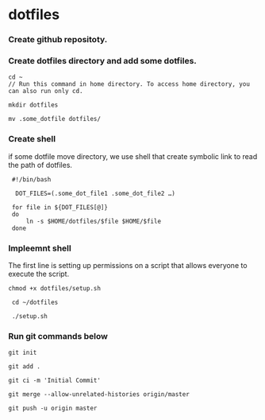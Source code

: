 # dotfiles

### Create github repositoty.

### Create dotfiles directory and add some dotfiles.

```
cd ~
// Run this command in home directory. To access home directory, you can also run only cd.

mkdir dotfiles

mv .some_dotfile dotfiles/

```

### Create shell
if some dotfile move directory, we use shell that create symbolic link to read the path of dotfiles.

```
 #!/bin/bash

  DOT_FILES=(.some_dot_file1 .some_dot_file2 …)

 for file in ${DOT_FILES[@]}
 do
     ln -s $HOME/dotfiles/$file $HOME/$file
 done
```

### Impleemnt shell
The first line is setting up permissions on a script that allows everyone to execute the script.

```
chmod +x dotfiles/setup.sh

 cd ~/dotfiles

 ./setup.sh
```

### Run git commands below
```
git init

git add .

git ci -m 'Initial Commit'

git merge --allow-unrelated-histories origin/master

git push -u origin master
```
